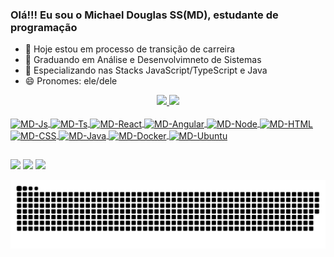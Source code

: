 ### Olá!!! Eu sou o Michael Douglas SS(MD), estudante de programação
- 🔭 Hoje estou em processo de transição de carreira
- 🔭 Graduando em Análise e Desenvolvimneto de Sistemas
- 🌱 Especializando nas Stacks JavaScript/TypeScript e Java
- 😄 Pronomes: ele/dele

<div align="center">
  <a href="https://github.com/mdss-dev">
  <img height="180em" src="https://github-readme-stats.vercel.app/api?username=mdss-dev&show_icons=true&theme=dracula&include_all_commits=true&count_private=true"/>
  <img height="180em" src="https://github-readme-stats.vercel.app/api/top-langs/?username=mdss-dev&layout=compact&langs_count=7&theme=dracula"/>
</div>

 <div style="display: inline_block"><br>
  <img align="center" alt="MD-Js" height="30" width="40" src="https://cdn.jsdelivr.net/gh/devicons/devicon/icons/javascript/javascript-original.svg" />
  <img align="center" alt="MD-Ts" height="30" width="40" src="https://cdn.jsdelivr.net/gh/devicons/devicon/icons/typescript/typescript-original.svg" />
  <img align="center" alt="MD-React" height="30" width="40" src="https://cdn.jsdelivr.net/gh/devicons/devicon/icons/react/react-original.svg" />
  <img align="center" alt="MD-Angular" height="30" width="40" src="https://cdn.jsdelivr.net/gh/devicons/devicon/icons/angularjs/angularjs-original.svg" />
  <img align="center" alt="MD-Node" height="30" width="40" src="https://cdn.jsdelivr.net/gh/devicons/devicon/icons/nodejs/nodejs-original.svg" />
  <img align="center" alt="MD-HTML" height="30" width="40" src="https://cdn.jsdelivr.net/gh/devicons/devicon/icons/html5/html5-original.svg" />
  <img align="center" alt="MD-CSS" height="30" width="40" src="https://cdn.jsdelivr.net/gh/devicons/devicon/icons/css3/css3-original.svg" />
  <img align="center" alt="MD-Java" height="30" width="40" src="https://cdn.jsdelivr.net/gh/devicons/devicon/icons/java/java-original.svg" />
  <img align="center" alt="MD-Docker" height="30" width="40" src="https://cdn.jsdelivr.net/gh/devicons/devicon/icons/docker/docker-original.svg" />
  <img align="center" alt="MD-Ubuntu" height="30" width="40" src="https://cdn.jsdelivr.net/gh/devicons/devicon/icons/ubuntu/ubuntu-plain.svg" />
</div>
  
##
  
<div> 
  <a href = "mailto:douglas.ti.dev@gmail.com"><img src="https://img.shields.io/badge/-Gmail-%23333?style=for-the-badge&logo=gmail&logoColor=white" target="_blank"></a>
  <a href="https://www.linkedin.com/in/mdss-dev" target="_blank"><img src="https://img.shields.io/badge/-LinkedIn-%230077B5?style=for-the-badge&logo=linkedin&logoColor=white" target="_blank"></a> 
  <a href="https://discord.gg/SfEkeGkCSP" target="_blank"><img src="https://img.shields.io/badge/Discord-7289DA?style=for-the-badge&logo=discord&logoColor=white" target="_blank"></a> 
</div>
 
![Snake animation](https://github.com/mdss-dev/mdss-dev/blob/output/github-contribution-grid-snake.svg)
